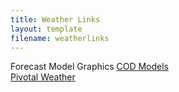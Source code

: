 ```yaml
---
title: Weather Links
layout: template
filename: weatherlinks
---
```


Forecast Model Graphics
<a href="https://weather.cod.edu/forecast/" target="_blank" rel="noopener noreferrer">COD Models</a>
<br>
<a href="https://home.pivotalweather.com/" target="_blank" rel="noopener noreferrer">Pivotal Weather</a>
